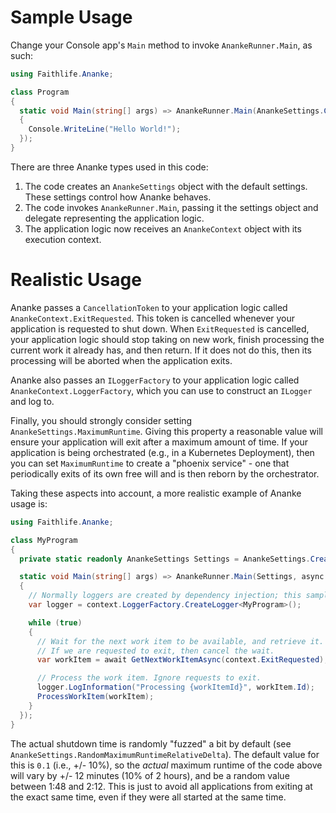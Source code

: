 # Sample Usage

Change your Console app's `Main` method to invoke `AnankeRunner.Main`, as such:

```C#
using Faithlife.Ananke;

class Program
{
  static void Main(string[] args) => AnankeRunner.Main(AnankeSettings.Create(), context =>
  {
    Console.WriteLine("Hello World!");
  });
}
```

There are three Ananke types used in this code:

1. The code creates an `AnankeSettings` object with the default settings. These settings control how Ananke behaves.
1. The code invokes `AnankeRunner.Main`, passing it the settings object and delegate representing the application logic.
1. The application logic now receives an `AnankeContext` object with its execution context.

# Realistic Usage

Ananke passes a `CancellationToken` to your application logic called `AnankeContext.ExitRequested`. This token is cancelled whenever your application is requested to shut down. When `ExitRequested` is cancelled, your application logic should stop taking on new work, finish processing the current work it already has, and then return. If it does not do this, then its processing will be aborted when the application exits.

Ananke also passes an `ILoggerFactory` to your application logic called `AnankeContext.LoggerFactory`, which you can use to construct an `ILogger` and log to.

Finally, you should strongly consider setting `AnankeSettings.MaximumRuntime`. Giving this property a reasonable value will ensure your application will exit after a maximum amount of time. If your application is being orchestrated (e.g., in a Kubernetes Deployment), then you can set `MaximumRuntime` to create a "phoenix service" - one that periodically exits of its own free will and is then reborn by the orchestrator.

Taking these aspects into account, a more realistic example of Ananke usage is:

```C#
using Faithlife.Ananke;

class MyProgram
{
  private static readonly AnankeSettings Settings = AnankeSettings.Create(maximumRuntime: TimeSpan.FromHours(2));

  static void Main(string[] args) => AnankeRunner.Main(Settings, async context =>
  {
    // Normally loggers are created by dependency injection; this sample just creates it directly.
    var logger = context.LoggerFactory.CreateLogger<MyProgram>();

    while (true)
    {
      // Wait for the next work item to be available, and retrieve it.
      // If we are requested to exit, then cancel the wait.
      var workItem = await GetNextWorkItemAsync(context.ExitRequested);

      // Process the work item. Ignore requests to exit.
      logger.LogInformation("Processing {workItemId}", workItem.Id);
      ProcessWorkItem(workItem);
    }
  });
}
```

The actual shutdown time is randomly "fuzzed" a bit by default (see `AnankeSettings.RandomMaximumRuntimeRelativeDelta`). The default value for this is `0.1` (i.e., +/- 10%), so the *actual* maximum runtime of the code above will vary by +/- 12 minutes (10% of 2 hours), and be a random value between 1:48 and 2:12. This is just to avoid all applications from exiting at the exact same time, even if they were all started at the same time.
